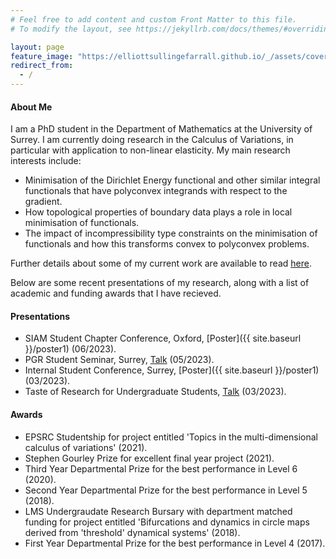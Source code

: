 ```yaml
---
# Feel free to add content and custom Front Matter to this file.
# To modify the layout, see https://jekyllrb.com/docs/themes/#overriding-theme-defaults

layout: page
feature_image: "https://elliottsullingefarrall.github.io/_/assets/cover1.webp"
redirect_from:
  - /
---
```


#### About Me

I am a PhD student in the Department of Mathematics at the University of Surrey. I am currently doing research in the Calculus of Variations, in particular with application to non-linear elasticity. My main research interests include:
- Minimisation of the Dirichlet Energy functional and other similar integral functionals that have polyconvex integrands with respect to the gradient.
- How topological properties of boundary data plays a role in local minimisation of functionals.
- The impact of incompressibility type constraints on the minimisation of functionals and how this transforms convex to polyconvex problems.

Further details about some of my current work are available to read [here](/assets/confirmation.pdf).

Below are some recent presentations of my research, along with a list of academic and funding awards that I have recieved.

#### Presentations

- SIAM Student Chapter Conference, Oxford, [Poster]({{ site.baseurl }}/poster1) (06/2023).
- PGR Student Seminar, Surrey, [Talk](/assets/seminar.pdf) (05/2023).
- Internal Student Conference, Surrey, [Poster]({{ site.baseurl }}/poster1) (03/2023).
- Taste of Research for Undergraduate Students, [Talk](/assets/torus.pdf) (03/2023).

#### Awards

- EPSRC Studentship for project entitled 'Topics in the multi-dimensional calculus of variations' (2021).
- Stephen Gourley Prize for excellent final year project (2021).
- Third Year Departmental Prize for the best performance in Level 6 (2020).
- Second Year Departmental Prize for the best performance in Level 5 (2018).
- LMS Undergraudate Research Bursary with department matched funding for project entitled 'Bifurcations and dynamics in circle maps derived from 'threshold' dynamical systems' (2018).
- First Year Departmental Prize for the best performance in Level 4 (2017).
